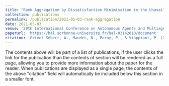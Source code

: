 ```yaml
---
title: "Rank Aggregation by Dissatisfaction Minimisation in the Unavailable Candidate Model"
collection: publications
permalink: /publication/2021-05-03-rank-aggregation
date: 2021-05-03
venue: '20th International Conference on Autonomous Agents and Multiagent Systems (AAMAS 2021)'
paperurl: 'https://hal.sorbonne-universite.fr/hal-03142810/document'
citation: 'Grivet Sébert, A., Maudet, N., Perny, P., & Viappiani, P. (2021, May). Rank Aggregation by Dissatisfaction Minimisation in the Unavailable Candidate Model. In 20th International Conference on Autonomous Agents and Multiagent Systems (AAMAS 2021) (pp. 1518-1520). ACM.'
---
```


The contents above will be part of a list of publications, if the user clicks the link for the publication than the contents of section will be rendered as a full page, allowing you to provide more information about the paper for the reader. When publications are displayed as a single page, the contents of the above "citation" field will automatically be included below this section in a smaller font.
